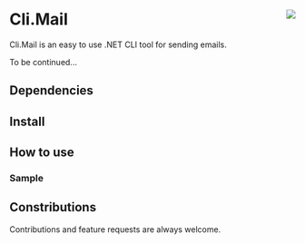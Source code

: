 
# Cli.Mail <img src="https://i.imgur.com/V9XHUfD.png" align='right' />

Cli.Mail is an easy to use .NET CLI tool for sending emails.

To be continued...

## Dependencies


## Install


## How to use


### Sample


## Constributions

  Contributions and feature requests are always welcome.
